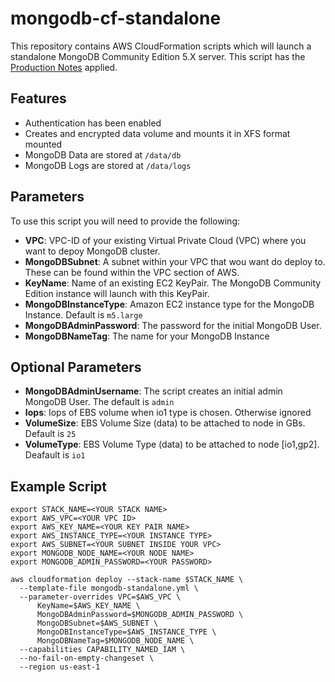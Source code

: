 # mongodb-cf-standalone

This repository contains AWS CloudFormation scripts which will launch
a standalone MongoDB Community Edition 5.X server. This script has the [Production Notes](https://www.mongodb.com/docs/v5.0/administration/production-notes/) applied. 

## Features

* Authentication has been enabled
* Creates and encrypted data volume and mounts it in XFS format mounted
* MongoDB Data are stored at `/data/db`
* MongoDB Logs are stored at `/data/logs`

## Parameters

To use this script you will need to provide the following:

* **VPC**: VPC-ID of your existing Virtual Private Cloud (VPC) where you want to depoy MongoDB cluster.
* **MongoDBSubnet**: A subnet within your VPC that wou want do deploy to. These can be found within the VPC section of AWS.
* **KeyName**:  Name of an existing EC2 KeyPair. The MongoDB Community Edition instance will launch with this KeyPair.
* **MongoDBInstanceType**: Amazon EC2 instance type for the MongoDB Instance. Default is `m5.large`
* **MongoDBAdminPassword**: The password for the initial MongoDB User.
* **MongoDBNameTag**: The name for your MongoDB Instance

## Optional Parameters

* **MongoDBAdminUsername**: The script creates an initial admin MongoDB User. The default is `admin`
* **Iops**: Iops of EBS volume when io1 type is chosen. Otherwise ignored
* **VolumeSize**: EBS Volume Size (data) to be attached to node in GBs. Default is `25`
* **VolumeType**: EBS Volume Type (data) to be attached to node [io1,gp2]. Deafault is `io1`

## Example Script

```shell
export STACK_NAME=<YOUR STACK NAME>
export AWS_VPC=<YOUR VPC ID>
export AWS_KEY_NAME=<YOUR KEY PAIR NAME>
export AWS_INSTANCE_TYPE=<YOUR INSTANCE TYPE>
export AWS_SUBNET=<YOUR SUBNET INSIDE YOUR VPC>
export MONGODB_NODE_NAME=<YOUR NODE NAME>
export MONGODB_ADMIN_PASSWORD=<YOUR PASSWORD>

aws cloudformation deploy --stack-name $STACK_NAME \
  --template-file mongodb-standalone.yml \
  --parameter-overrides VPC=$AWS_VPC \
      KeyName=$AWS_KEY_NAME \
      MongoDBAdminPassword=$MONGODB_ADMIN_PASSWORD \
      MongoDBSubnet=$AWS_SUBNET \
      MongoDBInstanceType=$AWS_INSTANCE_TYPE \
      MongoDBNameTag=$MONGODB_NODE_NAME \
  --capabilities CAPABILITY_NAMED_IAM \
  --no-fail-on-empty-changeset \
  --region us-east-1
```